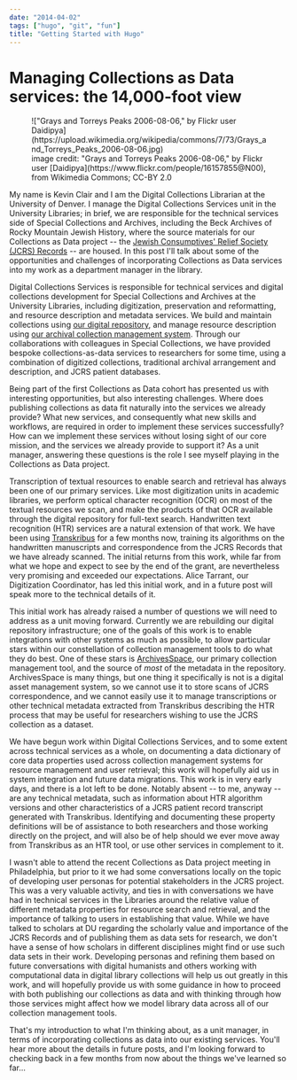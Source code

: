 ```yaml
---
date: "2014-04-02"
tags: ["hugo", "git", "fun"]
title: "Getting Started with Hugo"
---
```


# Managing Collections as Data services: the 14,000-foot view

<div class="wp-block-image">

<figure class="aligncenter is-resized">!["Grays and Torreys Peaks 2006-08-06," by Flickr user Daidipya](https://upload.wikimedia.org/wikipedia/commons/7/73/Grays_and_Torreys_Peaks_2006-08-06.jpg)

<figcaption>image credit: "Grays and Torreys Peaks 2006-08-06," by Flickr user [Daidipya](https://www.flickr.com/people/16157855@N00), from Wikimedia Commons; CC-BY 2.0</figcaption>

</figure>

</div>

My name is Kevin Clair and I am the Digital Collections Librarian at the University of Denver. I manage the Digital Collections Services unit in the University Libraries; in brief, we are responsible for the technical services side of Special Collections and Archives, including the Beck Archives of Rocky Mountain Jewish History, where the source materials for our Collections as Data project -- the [Jewish Consumptives' Relief Society (JCRS) Records](https://duarchives.coalliance.org/repositories/2/resources/496) -- are housed. In this post I'll talk about some of the opportunities and challenges of incorporating Collections as Data services into my work as a department manager in the library.

Digital Collections Services is responsible for technical services and digital collections development for Special Collections and Archives at the University Libraries, including digitization, preservation and reformatting, and resource description and metadata services. We build and maintain collections using [our digital repository](https://specialcollections.du.edu), and manage resource description using [our archival collection management system](https://duarchives.coalliance.org). Through our collaborations with colleagues in Special Collections, we have provided bespoke collections-as-data services to researchers for some time, using a combination of digitized collections, traditional archival arrangement and description, and JCRS patient databases.

Being part of the first Collections as Data cohort has presented us with interesting opportunities, but also interesting challenges. Where does publishing collections as data fit naturally into the services we already provide? What new services, and consequently what new skills and workflows, are required in order to implement these services successfully? How can we implement these services without losing sight of our core mission, and the services we already provide to support it? As a unit manager, answering these questions is the role I see myself playing in the Collections as Data project.

Transcription of textual resources to enable search and retrieval has always been one of our primary services. Like most digitization units in academic libraries, we perform optical character recognition (OCR) on most of the textual resources we scan, and make the products of that OCR available through the digital repository for full-text search. Handwritten text recognition (HTR) services are a natural extension of that work. We have been using [Transkribus](https://transkribus.eu/Transkribus) for a few months now, training its algorithms on the handwritten manuscripts and correspondence from the JCRS Records that we have already scanned. The initial returns from this work, while far from what we hope and expect to see by the end of the grant, are nevertheless very promising and exceeded our expectations. Alice Tarrant, our Digitization Coordinator, has led this initial work, and in a future post will speak more to the technical details of it.

This initial work has already raised a number of questions we will need to address as a unit moving forward. Currently we are rebuilding our digital repository infrastructure; one of the goals of this work is to enable integrations with other systems as much as possible, to allow particular stars within our constellation of collection management tools to do what they do best. One of these stars is [ArchivesSpace](https://archivesspace.org), our primary collection management tool, and the source of _most_ of the metadata in the repository. ArchivesSpace is many things, but one thing it specifically is not is a digital asset management system, so we cannot use it to store scans of JCRS correspondence, and we cannot easily use it to manage transcriptions or other technical metadata extracted from Transkribus describing the HTR process that may be useful for researchers wishing to use the JCRS collection as a dataset.

We have begun work within Digital Collections Services, and to some extent across technical services as a whole, on documenting a data dictionary of core data properties used across collection management systems for resource management and user retrieval; this work will hopefully aid us in system integration and future data migrations. This work is in very early days, and there is a lot left to be done. Notably absent -- to me, anyway -- are any technical metadata, such as information about HTR algorithm versions and other characteristics of a JCRS patient record transcript generated with Transkribus. Identifying and documenting these property definitions will be of assistance to both researchers and those working directly on the project, and will also be of help should we ever move away from Transkribus as an HTR tool, or use other services in complement to it.

I wasn't able to attend the recent Collections as Data project meeting in Philadelphia, but prior to it we had some conversations locally on the topic of developing user personas for potential stakeholders in the JCRS project. This was a very valuable activity, and ties in with conversations we have had in technical services in the Libraries around the relative value of different metadata properties for resource search and retrieval, and the importance of talking to users in establishing that value. While we have talked to scholars at DU regarding the scholarly value and importance of the JCRS Records and of publishing them as data sets for research, we don't have a sense of how scholars in different disciplines might find or use such data sets in their work. Developing personas and refining them based on future conversations with digital humanists and others working with computational data in digital library collections will help us out greatly in this work, and will hopefully provide us with some guidance in how to proceed with both publishing our collections as data and with thinking through how those services might affect how we model library data across all of our collection management tools.

That's my introduction to what I'm thinking about, as a unit manager, in terms of incorporating collections as data into our existing services. You'll hear more about the details in future posts, and I'm looking forward to checking back in a few months from now about the things we've learned so far…